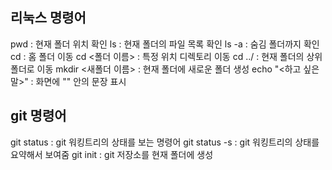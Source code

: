 ## 리눅스 명령어
pwd : 현재 폴더 위치 확인
ls : 현재 폴더의 파일 목록 확인
ls -a : 숨김 폴더까지 확인
cd : 홈 폴더 이동
cd <폴더 이름> : 특정 위치 디렉토리 이동
cd ../ : 현재 폴더의 상위 폴더로 이동
mkdir <새폴더 이름> : 현재 폴더에 새로운 폴더 생성
echo "<하고 싶은 말>" : 화면에 "" 안의 문장 표시

## git 명령어
git status : git 워킹트리의 상태를 보는 명령어
git status -s : git 워킹트리의 상태를 요약해서 보여줌
git init : git 저장소를 현재 폴더에 생성

